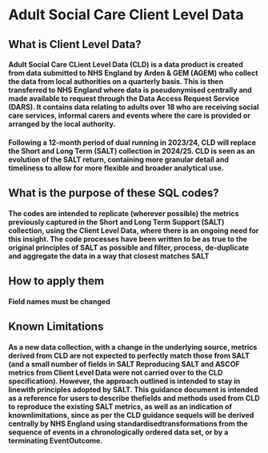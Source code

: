 # Adult Social Care Client Level Data

## What is Client Level Data?

#### Adult Social Care CLient Level  Data (CLD) is a data product is created from data submitted to NHS England by Arden & GEM (AGEM) who collect the data from local authorities on a quarterly basis. This is then transferred to NHS England where data is pseudonymised centrally and made available to request through the Data Access Request Service (DARS). It contains data relating to adults over 18 who are receiving social care services, informal carers and events where the care is provided or arranged by the local authority. 


#### Following a 12-month period of dual running in 2023/24, CLD will replace the Short and Long Term (SALT) collection in 2024/25. CLD is seen as an evolution of the SALT return, containing more granular detail and timeliness to allow for more flexible and broader analytical use.


## What is the purpose of these SQL codes?

#### The codes are intended to replicate (wherever possible) the metrics previously captured in the Short and Long Term Support (SALT) collection, using the Client Level Data, where there is an ongoing need for this insight. The code processes have been written to be as true to the original principles of SALT as possible and filter, process, de-duplicate and aggregate the data in a way that closest matches SALT


## How to apply them

#### Field names must be changed 


## Known Limitations

#### As a new data collection, with a change in the underlying source, metrics derived from CLD are not expected to perfectly match those from SALT (and a small number of fields in SALT Reproducing SALT and ASCOF metrics from Client Level Data were not carried over to the CLD specification). However, the approach outlined is intended to stay in linewith principles adopted by SALT. This guidance document is intended as a reference for users to describe thefields and methods used from CLD to reproduce the existing SALT metrics, as well as an indication of knownlimitations, since as per the CLD guidance sequels will be derived centrally by NHS England using standardisedtransformations from the sequence of events in a chronologically ordered data set, or by a terminating EventOutcome.

